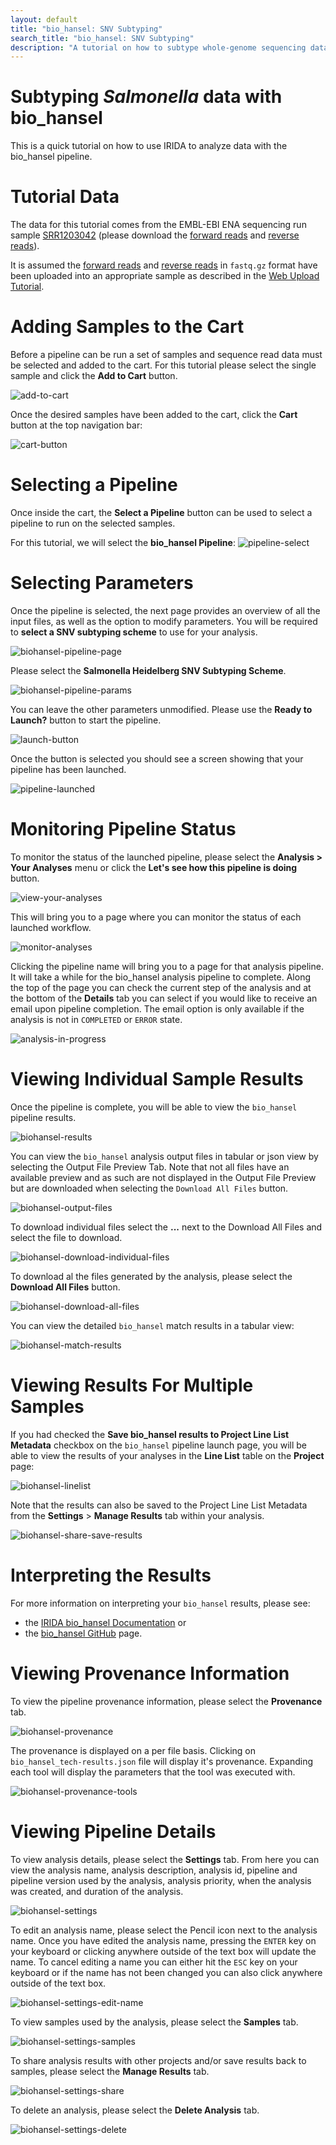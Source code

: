 ```yaml
---
layout: default
title: "bio_hansel: SNV Subtyping"
search_title: "bio_hansel: SNV Subtyping"
description: "A tutorial on how to subtype whole-genome sequencing data with bio_hansel"
---
```


Subtyping *Salmonella* data with bio_hansel
============================================
This is a quick tutorial on how to use IRIDA to analyze data with the bio_hansel pipeline.


Tutorial Data
=============

The data for this tutorial comes from the EMBL-EBI ENA sequencing run sample [SRR1203042] (please download the [forward reads] and [reverse reads]). 

It is assumed the [forward reads] and [reverse reads] in `fastq.gz` format have been uploaded into an appropriate sample as described in the [Web Upload Tutorial]. 


Adding Samples to the Cart
==========================

Before a pipeline can be run a set of samples and sequence read data must be selected and added to the cart. For this tutorial please select the single sample and click the **Add to Cart** button.

![add-to-cart]

Once the desired samples have been added to the cart, click the **Cart** button at the top navigation bar:

![cart-button]


Selecting a Pipeline
====================

Once inside the cart, the **Select a Pipeline** button can be used to select a pipeline to run on the selected samples.

For this tutorial, we will select the **bio_hansel Pipeline**: 
![pipeline-select]


Selecting Parameters
====================

Once the pipeline is selected, the next page provides an overview of all the input files, as well as the option to modify parameters. You will be required to **select a SNV subtyping scheme** to use for your analysis.

![biohansel-pipeline-page]

Please select the **Salmonella Heidelberg SNV Subtyping Scheme**.

![biohansel-pipeline-params]

You can leave the other parameters unmodified. Please use the **Ready to Launch?** button to start the pipeline.

![launch-button]

Once the button is selected you should see a screen showing that your pipeline has been launched.

![pipeline-launched]

Monitoring Pipeline Status
==========================

To monitor the status of the launched pipeline, please select the **Analysis > Your Analyses** menu or click the **Let's see how this pipeline is doing** button.

![view-your-analyses]

This will bring you to a page where you can monitor the status of each launched workflow.

![monitor-analyses]

Clicking the pipeline name will bring you to a page for that analysis pipeline. It will take a while for the bio_hansel analysis pipeline to complete. Along the top of the page you can check the current step of the analysis and at the bottom of the **Details** tab you can select if you would like to receive an email upon pipeline completion. The email option is only available if the analysis is not in `COMPLETED` or `ERROR` state.

![analysis-in-progress]

Viewing Individual Sample Results
=================================

Once the pipeline is complete, you will be able to view the `bio_hansel` pipeline results.

![biohansel-results]

You can view the `bio_hansel` analysis output files in tabular or json view by selecting the Output File Preview Tab. Note that not all files have an available preview and as such are not displayed in the Output File Preview but are downloaded when selecting the `Download All Files` button.

![biohansel-output-files]

To download individual files select the **...** next to the Download All Files and select the file to download.

![biohansel-download-individual-files]

To download al the files generated by the analysis, please select the **Download All Files** button.

![biohansel-download-all-files]

You can view the detailed `bio_hansel` match results in a tabular view:

![biohansel-match-results]


Viewing Results For Multiple Samples
====================================

If you had checked the **Save bio_hansel results to Project Line List Metadata** checkbox on the `bio_hansel` pipeline launch page, you will be able to view the results of your analyses in the **Line List** table on the **Project** page:

![biohansel-linelist]

Note that the results can also be saved to the Project Line List Metadata from the **Settings** > **Manage Results** tab within your analysis.

![biohansel-share-save-results]

Interpreting the Results
========================

For more information on interpreting your `bio_hansel` results, please see:

- the [IRIDA bio_hansel Documentation][docs] or 
- the [bio_hansel GitHub] page.


Viewing Provenance Information
==============================

To view the pipeline provenance information, please select the **Provenance** tab.

![biohansel-provenance]

The provenance is displayed on a per file basis. Clicking on `bio_hansel_tech-results.json` file will display it's provenance. Expanding each tool will display the parameters that the tool was executed with.

![biohansel-provenance-tools]


Viewing Pipeline Details
========================

To view analysis details, please select the **Settings** tab. From here you can view the analysis name, analysis description, analysis id, pipeline and pipeline version used by the analysis, analysis priority, when the analysis was created, and duration of the analysis.

![biohansel-settings]

To edit an analysis name, please select the Pencil icon next to the analysis name. Once you have edited the analysis name, pressing the `ENTER` key on your keyboard or clicking anywhere outside of the text box will update the name. To cancel editing a name you can either hit the `ESC` key on your keyboard or if the name has not been changed you can also click anywhere outside of the text box.

![biohansel-settings-edit-name]

To view samples used by the analysis, please select the **Samples** tab.

![biohansel-settings-samples]

To share analysis results with other projects and/or save results back to samples, please select the **Manage Results** tab.

![biohansel-settings-share]

To delete an analysis, please select the **Delete Analysis** tab.

![biohansel-settings-delete]


[add-to-cart]: images/add-to-cart.png
[analysis-in-progress]: images/analysis-in-progress.png
[bio_hansel GitHub]: https://github.com/phac-nml/bio_hansel
[biohansel-download-all-files]: images/biohansel-download-all-files.png
[biohansel-download-individual-files]: images/biohansel-download-individual-files.png
[biohansel-linelist]: images/biohansel-linelist.png
[biohansel-match-results]: images/biohansel-output-files-detailed-match-results.png
[biohansel-output-files]: images/biohansel-output-files.png
[biohansel-provenance]: images/biohansel-provenance.png
[biohansel-provenance-tools]: images/biohansel-provenance-tools.png
[biohansel-settings-samples]: images/biohansel-settings-samples.png
[biohansel-settings]: images/biohansel-settings.png
[biohansel-settings-delete]: images/biohansel-settings-delete.png
[biohansel-settings-edit-name]: images/biohansel-settings-edit-name.png
[biohansel-settings-share]: images/biohansel-share.png
[biohansel-share-save-results]: images/biohansel-share-save-results.png
[biohansel-pipeline-page]: images/biohansel-pipeline-page.png
[biohansel-pipeline-params]: images/biohansel-pipeline-params.png
[biohansel-provenance]: images/biohansel-provenance.png
[biohansel-provenance-tools]: images/biohansel-provenance-tools.png
[biohansel-results]: images/biohansel-results.png
[cart-button]: images/cart-button.png
[delete-analysis]: images/delete-analysis.png
[docs]: ../../user/bio_hansel/
[forward reads]: ftp://ftp.sra.ebi.ac.uk/vol1/fastq/SRR120/002/SRR1203042/SRR1203042_1.fastq.gz
[launch-button]: ../../../images/tutorials/common/pipelines/ready-to-launch-button.png
[monitor-analyses]: images/monitor-analyses.png
[pipeline-launched]: images/pipeline-launched.png
[pipeline-select]: images/pipeline-select.png
[reverse reads]: ftp://ftp.sra.ebi.ac.uk/vol1/fastq/SRR120/002/SRR1203042/SRR1203042_2.fastq.gz
[SRR1203042]: https://www.ebi.ac.uk/ena/data/view/SRR1203042&display=html
[view-your-analyses]: images/view-your-analyses.png
[Web Upload Tutorial]: ../web-upload/
